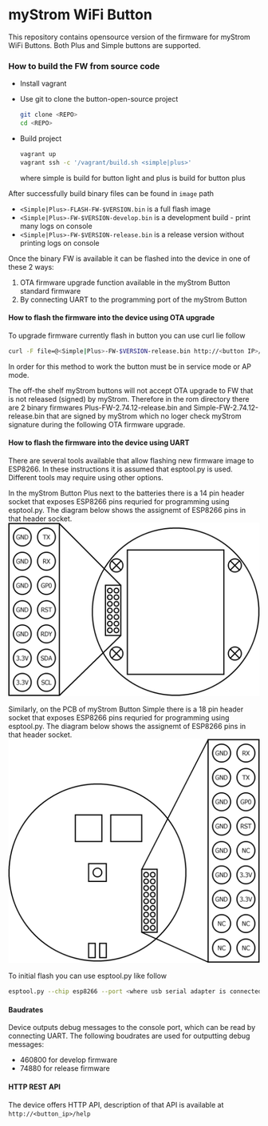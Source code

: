 # myStrom WiFi Button

This repository contains opensource version of the firmware for myStrom WiFi Buttons. Both Plus and Simple buttons are supported.

### How to build the FW from source code

- Install vagrant

- Use git to clone the button-open-source project

  ```bash
  git clone <REPO>
  cd <REPO>
  ```

- Build project

  ```bash
  vagrant up
  vagrant ssh -c '/vagrant/build.sh <simple|plus>'
  ```
  
  where simple is build for button light and plus is build for button plus

After successfully build binary files can be found in `image` path

- `<Simple|Plus>-FLASH-FW-$VERSION.bin` is a full flash image
- `<Simple|Plus>-FW-$VERSION-develop.bin` is a development build - print many logs on console
- `<Simple|Plus>-FW-$VERSION-release.bin` is a release version without printing logs on console

Once the binary FW is available it can be flashed into the device in one of these 2 ways:

1. OTA firmware upgrade function available in the myStrom Button standard firmware
2. By connecting UART to the programming port of the myStrom Button



#### How to flash the firmware into the device using OTA upgrade

To upgrade firmware currently flash in button you can use curl lie follow

```bash
curl -F file=@<Simple|Plus>-FW-$VERSION-release.bin http://<button IP>/load
```

In order for this method to work the button must be in service mode or AP mode. 

The off-the shelf myStrom buttons will not accept OTA upgrade to FW that is not released (signed) by myStrom. Therefore in the rom directory there are 2 binary firmwares Plus-FW-2.74.12-release.bin and Simple-FW-2.74.12-release.bin that are signed by myStrom which no loger check myStrom signature during the following OTA firmware upgrade.



#### How to flash the firmware into the device using UART

There are several tools available that allow flashing new firmware image to ESP8266. In these instructions it is assumed that esptool.py is used. Different tools may require using other options.

In the myStrom Button Plus next to the batteries there is a 14 pin header socket that exposes ESP8266 pins requried for programming using esptool.py. The diagram below shows the assignemt of ESP8266 pins in that header socket. 
<img src="PlusHeader.png" width="600">

Similarly, on the PCB of myStrom Button Simple there is a 18 pin header socket that exposes ESP8266 pins requried for programming using esptool.py. The diagram below shows the assignemt of ESP8266 pins in that header socket. 
<img src="SimpleHeader.png" width="600">

To initial flash you can use esptool.py like follow

```bash
esptool.py --chip esp8266 --port <where usb serial adapter is connected> --baud <460800> write_flash --flash_freq keep --flash_mode keep --flash_size 2MB 0x0 <Simple|Plus>-FLASH-FW-$VERSION.bin
```



#### Baudrates

Device outputs debug messages to the console port, which can be read by connecting UART. The following boudrates are used for outputting debug messages:

- 460800 for develop firmware
- 74880 for release firmware



#### HTTP REST API

The device offers HTTP API, description of that API is available at `http://<button_ip>/help`
